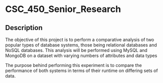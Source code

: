 # CSC_450_Senior_Research

## Description

The objective of this project is to perform a comparative analysis
of two popular types of database systems, those being relational
databases and NoSQL databases. This analysis will be performed using 
MySQL and MongoDB on a dataset with varying numbers of attributes and data types

The purpose behind performing this experiment is to compare the performance of both 
systems in terms of their runtime on differing sets of data.
